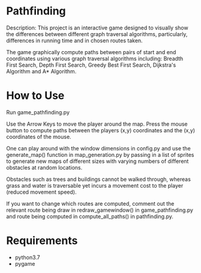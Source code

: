 # Pathfinding

Description:
This project is an interactive game designed to visually show the differences between different graph traversal algorithms, particularly, differences in running time and in chosen routes taken.

The game graphically compute paths between pairs of start and end coordinates using various graph traversal algorithms including: Breadth First Search, Depth First Search, Greedy Best First Search, Dijkstra's Algorithm and A* Algorithm.

# How to Use

Run game_pathfinding.py

Use the Arrow Keys to move the player around the map. Press the mouse button to compute paths between the players (x,y) coordinates and the (x,y) coordinates of the mouse. 

One can play around with the window dimensions in config.py and use the generate_map() function in map_generation.py by passing in a list of sprites to generate new maps of different sizes with varying numbers of different obstacles at random locations.

Obstacles such as trees and buildings cannot be walked through, whereas grass and water is traversable yet incurs a movement cost to the player (reduced movement speed).

If you want to change which routes are computed, comment out the relevant route being draw in redraw_gamewindow() in game_pathfinding.py and route being computed in compute_all_paths() in pathfinding.py.

# Requirements

- python3.7
- pygame
